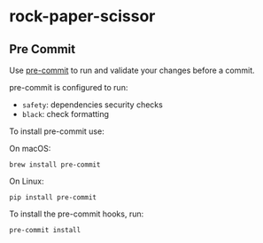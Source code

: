 # rock-paper-scissor

## Pre Commit

Use [pre-commit](https://pre-commit.com/) to run and validate your changes before a commit.

pre-commit is configured to run:

- `safety`: dependencies security checks
- `black`: check formatting

To install pre-commit use:

On macOS:
```
brew install pre-commit
```

On Linux:
```
pip install pre-commit
```

To install the pre-commit hooks, run:
```
pre-commit install
```